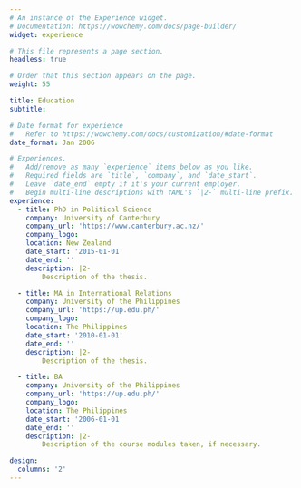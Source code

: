 ```yaml
---
# An instance of the Experience widget.
# Documentation: https://wowchemy.com/docs/page-builder/
widget: experience

# This file represents a page section.
headless: true

# Order that this section appears on the page.
weight: 55

title: Education
subtitle:

# Date format for experience
#   Refer to https://wowchemy.com/docs/customization/#date-format
date_format: Jan 2006

# Experiences.
#   Add/remove as many `experience` items below as you like.
#   Required fields are `title`, `company`, and `date_start`.
#   Leave `date_end` empty if it's your current employer.
#   Begin multi-line descriptions with YAML's `|2-` multi-line prefix.
experience:
  - title: PhD in Political Science
    company: University of Canterbury
    company_url: 'https://www.canterbury.ac.nz/'
    company_logo:
    location: New Zealand
    date_start: '2015-01-01'
    date_end: ''
    description: |2-
        Description of the thesis.

  - title: MA in International Relations
    company: University of the Philippines
    company_url: 'https://up.edu.ph/'
    company_logo:
    location: The Philippines
    date_start: '2010-01-01'
    date_end: ''
    description: |2-
        Description of the thesis.

  - title: BA
    company: University of the Philippines
    company_url: 'https://up.edu.ph/'
    company_logo:
    location: The Philippines
    date_start: '2006-01-01'
    date_end: ''
    description: |2-
        Description of the course modules taken, if necessary.

design:
  columns: '2'
---
```

